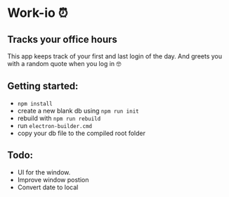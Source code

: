 # Work-io ⏰
## Tracks your office hours
This app keeps track of your first and last login of the day.
And greets you with a random quote when you log in 🤓

## Getting started:
- `npm install`
- create a new blank db using `npm run init`
- rebuild with `npm run rebuild`
- run `electron-builder.cmd`
- copy your db file to the compiled root folder

## Todo:
   - UI for the window.
   - Improve window postion
   - Convert date to local   
